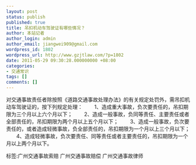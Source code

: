 ```yaml
---
layout: post
status: publish
published: true
title: 吊扣机动车驾驶证有哪些情况？
author: 本站记者
author_login: admin
author_email: jiangwei909@gmail.com
wordpress_id: 1802
wordpress_url: http://www.gzjtlaw.com/?p=1802
date: 2011-05-29 09:30:28.000000000 +08:00
categories:
- 交通常识
tags: []
comments: []
---
```

对交通事故责任者除按照《道路交通事故处理办法》的有关规定处罚外，需吊扣机动车驾驶证的，按下列规定处理： 　　1、造成重大事故，负次要责任的，吊扣期限为三个月以上六个月以下； 　　2、造成一般事故，负同等责任、主要责任或者全部责任的，吊扣期限为两个月以上五个月以下； 　　3、造成一般事故，负次要责任的，或者造成轻微事故，负全部责任的，吊扣期限为一个月以上三个月以下； 　　4、造成轻微事故，负次要责任、同等责任或者主要责任的，吊扣期限为一个月以上两个月以下。 标签:广州交通事故索赔 广州交通事故赔偿 广州交通事故律师
